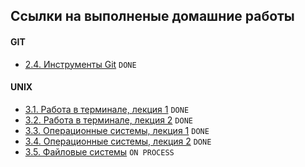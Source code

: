 ## Ссылки на выполненые домашние работы

#### GIT
+  [2.4. Инструменты Git](./2/2.4/README.md) `DONE`
  
#### UNIX
+  [3.1. Работа в терминале, лекция 1](./3/3.1/README.md) `DONE`
+  [3.2. Работа в терминале, лекция 2](./3/3.2/README.md) `DONE`
+  [3.3. Операционные системы, лекция 1](./3/3.3/README.md) `DONE`
+  [3.4. Операционные системы, лекция 2](./3/3.4/README.md) `DONE`
+  [3.5. Файловые системы](./3/3.5/README.md) `ON PROCESS`

